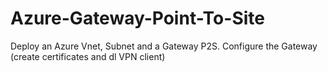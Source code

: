 # Azure-Gateway-Point-To-Site
Deploy an Azure Vnet, Subnet and a Gateway P2S. Configure the Gateway (create certificates and dl VPN client)

